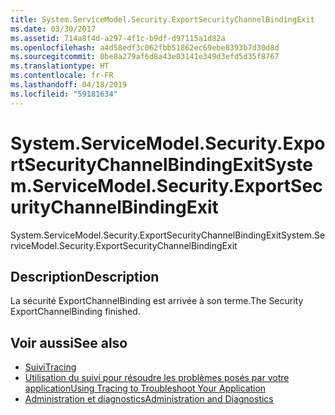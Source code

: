 ```yaml
---
title: System.ServiceModel.Security.ExportSecurityChannelBindingExit
ms.date: 03/30/2017
ms.assetid: 714a8f4d-a297-4f1c-b9df-d97115a1d82a
ms.openlocfilehash: a4d58edf3c062fbb51862ec69ebe8393b7d30d8d
ms.sourcegitcommit: 0be8a279af6d8a43e03141e349d3efd5d35f8767
ms.translationtype: HT
ms.contentlocale: fr-FR
ms.lasthandoff: 04/18/2019
ms.locfileid: "59181634"
---
```

# <a name="systemservicemodelsecurityexportsecuritychannelbindingexit"></a><span data-ttu-id="9e92b-102">System.ServiceModel.Security.ExportSecurityChannelBindingExit</span><span class="sxs-lookup"><span data-stu-id="9e92b-102">System.ServiceModel.Security.ExportSecurityChannelBindingExit</span></span>
<span data-ttu-id="9e92b-103">System.ServiceModel.Security.ExportSecurityChannelBindingExit</span><span class="sxs-lookup"><span data-stu-id="9e92b-103">System.ServiceModel.Security.ExportSecurityChannelBindingExit</span></span>  
  
## <a name="description"></a><span data-ttu-id="9e92b-104">Description</span><span class="sxs-lookup"><span data-stu-id="9e92b-104">Description</span></span>  
 <span data-ttu-id="9e92b-105">La sécurité ExportChannelBinding est arrivée à son terme.</span><span class="sxs-lookup"><span data-stu-id="9e92b-105">The Security ExportChannelBinding finished.</span></span>  
  
## <a name="see-also"></a><span data-ttu-id="9e92b-106">Voir aussi</span><span class="sxs-lookup"><span data-stu-id="9e92b-106">See also</span></span>

- [<span data-ttu-id="9e92b-107">Suivi</span><span class="sxs-lookup"><span data-stu-id="9e92b-107">Tracing</span></span>](../../../../../docs/framework/wcf/diagnostics/tracing/index.md)
- [<span data-ttu-id="9e92b-108">Utilisation du suivi pour résoudre les problèmes posés par votre application</span><span class="sxs-lookup"><span data-stu-id="9e92b-108">Using Tracing to Troubleshoot Your Application</span></span>](../../../../../docs/framework/wcf/diagnostics/tracing/using-tracing-to-troubleshoot-your-application.md)
- [<span data-ttu-id="9e92b-109">Administration et diagnostics</span><span class="sxs-lookup"><span data-stu-id="9e92b-109">Administration and Diagnostics</span></span>](../../../../../docs/framework/wcf/diagnostics/index.md)
